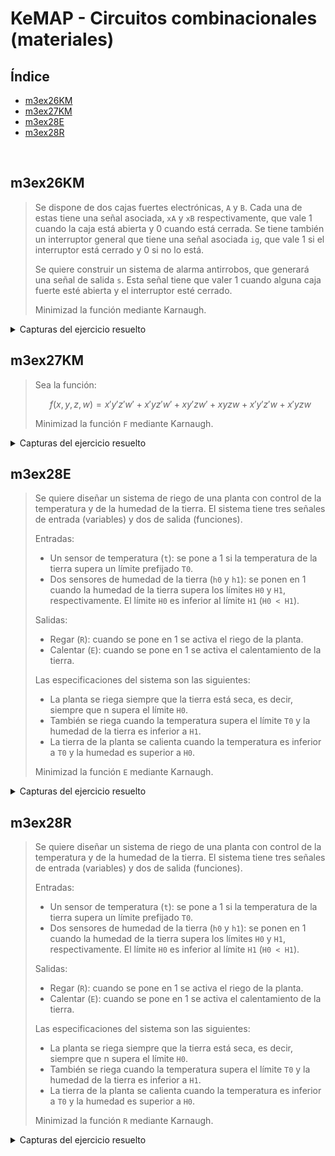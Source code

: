 # KeMAP - Circuitos combinacionales (materiales)

## Índice

- [m3ex26KM](#m3ex26km)
- [m3ex27KM](#m3ex27km)
- [m3ex28E](#m3ex28e)
- [m3ex28R](#m3ex28r)

<br>

## m3ex26KM

<blockquote>

Se dispone de dos cajas fuertes electrónicas, `A` y `B`. Cada una de estas tiene una señal asociada, `xA` y `xB` respectivamente, que vale 1 cuando la caja está abierta y 0 cuando está cerrada. Se tiene también un interruptor general que tiene una señal asociada `ig`, que vale 1 si el interruptor está cerrado y 0 si no lo está.

Se quiere construir un sistema de alarma antirrobos, que generará una señal de salida `s`. Esta señal tiene que valer 1 cuando alguna caja fuerte esté abierta y el interruptor esté cerrado.

Minimizad la función mediante Karnaugh.
</blockquote>

<details>
	<summary>Capturas del ejercicio resuelto</summary>
	<div align="center">
		<img src="capturas/ejercicios/m3ex26KM.png">
	</div>
</details>

## m3ex27KM

<blockquote>

Sea la función:

$$f(x,y,z,w) = x'y'z'w' + x'yz'w' + xy'zw' + xyzw + x'y'z'w + x'yzw$$

Minimizad la función `F` mediante Karnaugh.
</blockquote>

<details>
	<summary>Capturas del ejercicio resuelto</summary>
	<div align="center">
		<img src="capturas/ejercicios/m3ex27KM.png">
	</div>
</details>

## m3ex28E

<blockquote>

Se quiere diseñar un sistema de riego de una planta con control de la temperatura y de la humedad de la tierra. El sistema tiene tres señales de entrada (variables) y dos de salida (funciones).

Entradas:

- Un sensor de temperatura (`t`): se pone a 1 si la temperatura de la tierra supera un límite prefijado `T0`.
- Dos sensores de humedad de la tierra (`h0` y `h1`): se ponen en 1 cuando la humedad de la tierra supera los límites `H0` y `H1`, respectivamente. El límite `H0` es inferior al límite `H1` (`H0 < H1`).

Salidas:

- Regar (`R`): cuando se pone en 1 se activa el riego de la planta.
- Calentar (`E`): cuando se pone en 1 se activa el calentamiento de la tierra.

Las especificaciones del sistema son las siguientes:

- La planta se riega siempre que la tierra está seca, es decir, siempre que n supera el límite `H0`.
- También se riega cuando la temperatura supera el límite `T0` y la humedad de la tierra es inferior a `H1`.
- La tierra de la planta se calienta cuando la temperatura es inferior a `T0` y la humedad es superior a `H0`.

Minimizad la función `E` mediante Karnaugh.
</blockquote>

<details>
	<summary>Capturas del ejercicio resuelto</summary>
	<div align="center">
		<img src="capturas/ejercicios/m3ex28E.png">
	</div>
</details>

## m3ex28R

<blockquote>

Se quiere diseñar un sistema de riego de una planta con control de la temperatura y de la humedad de la tierra. El sistema tiene tres señales de entrada (variables) y dos de salida (funciones).

Entradas:

- Un sensor de temperatura (`t`): se pone a 1 si la temperatura de la tierra supera un límite prefijado `T0`.
- Dos sensores de humedad de la tierra (`h0` y `h1`): se ponen en 1 cuando la humedad de la tierra supera los límites `H0` y `H1`, respectivamente. El límite `H0` es inferior al límite `H1` (`H0 < H1`).

Salidas:

- Regar (`R`): cuando se pone en 1 se activa el riego de la planta.
- Calentar (`E`): cuando se pone en 1 se activa el calentamiento de la tierra.

Las especificaciones del sistema son las siguientes:

- La planta se riega siempre que la tierra está seca, es decir, siempre que n supera el límite `H0`.
- También se riega cuando la temperatura supera el límite `T0` y la humedad de la tierra es inferior a `H1`.
- La tierra de la planta se calienta cuando la temperatura es inferior a `T0` y la humedad es superior a `H0`.

Minimizad la función `R` mediante Karnaugh.
</blockquote>

<details>
	<summary>Capturas del ejercicio resuelto</summary>
	<div align="center">
		<img src="capturas/ejercicios/m3ex28R.png">
	</div>
</details>
